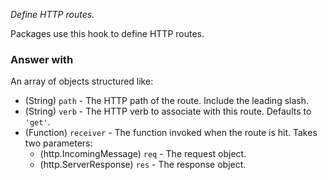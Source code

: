*Define HTTP routes.*

Packages use this hook to define HTTP routes.

### Answer with

An array of objects structured like:

* (String) `path` - The HTTP path of the route. Include the leading slash.
* (String) `verb` - The HTTP verb to associate with this route. Defaults to
  `'get'`.
* (Function) `receiver` - The function invoked when the route is hit. Takes two
  parameters:
    * (http.IncomingMessage) `req` - The request object.
    * (http.ServerResponse) `res` - The response object.
